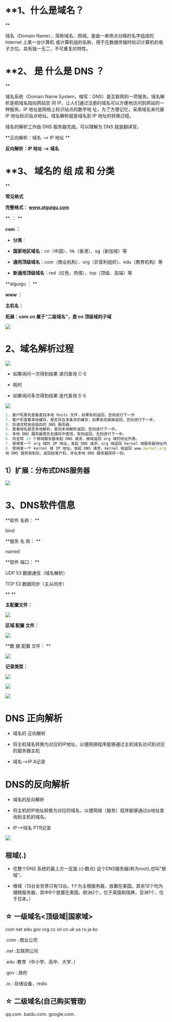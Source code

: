 # **1、什么是域名？**

域名（Domain Name），简称域名、网域，是由一串用点分隔的名字组成的 Internet 上某一台计算机或计算机组的名称，用于在数据传输时标识计算机的电子方位。具有独一无二，不可重复的特性。

# **2、 是 什么是 DNS ？**

域名系统（Domain Name System，缩写：DNS）是互联网的一项服务。域名解析是把域名指向网站空间 IP，让人们通过注册的域名可以方便地访问到网站的一种服务。IP 地址是网络上标识站点的数字地址，为了方便记忆，采用域名来代替 IP 地址标识站点地址。域名解析就是域名到 IP 地址的转换过程。

域名的解析工作由 DNS 服务器完成。可以理解为 DNS 就是翻译官。

**正向解析：域名 --> IP 地址**

**反向解析：IP 地址 --> 域名**

# **3、 域名的 组 成 和 分类**

**常见格式**

**完整格式：	www.atguigu.com**

**. ：			**

**com ：**

- **分类**：

- **国家地区域名**：cn（中国）、hk（香港）、sg（新加坡）等

- **通用顶级域名**：com（商业机构）、org（非营利组织）、edu（教育机构）等

- **新通用顶级域名**：red（红色、热情）、top（顶级、高端）等

**atguigu ： 		**

**www ：**

**主机名：**

**拓展：com.cn 属于“二级域名”，是 cn 顶级域的子域**

![](images/WEBRESOURCEa1533edeb2b92b1b4342adbc5e0243ba截图.png)

# **2、域名解析过程**

![](images/WEBRESOURCE0a441ebc01c22669af1f3f1e088e5966截图.png)

- 如果询问一次得到结果 递归查询 C-S   

- 耗时

- 如果询问多次得到结果 迭代查询 S-S

![](images/WEBRESOURCE46f70f20086e1839bf24ae904860958d截图.png)

```javascript
1. 客户机首先查看查找本地 hosts 文件，如果有则返回，否则进行下一步
2. 客户机查看本地缓存，是否存在本条目的缓存，如果有则直接返回，否则进行下一步。
3. 将请求转发给指向的 DNS 服务器。
4. 查看域名是否本地解析，是则本地解析返回，否则进行下一步。
5. 本地 DNS 服务器首先在缓存中查找，有则返回，无则进行下一步。
6. 向全球 13 个根域服务器发起 DNS 请求，根域返回 org 域的地址列表。
7. 使用某一个 org 域的 IP 地址，发起 DNS 请求，org 域返回 kernel 域服务器地址列表。
8. 使用某一个 kernel 域 IP 地址，发起 DNS 请求，kernel 域返回 www.kernel.org 主机的 IP 地址，本
地 DNS 服务收到后，返回给客户机，并在本地 DNS 服务器保存一份。
```

## **1）扩展：分布式DNS服务器**

![](images/WEBRESOURCE84101a3cd8572b5a144a4ad0eb8b5a91截图.png)

# **3、DNS软件信息**

**软件 名称： **

bind

**服务 名 称： **

named

**软件 端口： **

UDP 53 数据通信（域名解析）

TCP 53 数据同步（主从同步）

****

**主配置文件：**

![](images/WEBRESOURCEf3662ed08ce5c8d5a5d798569e2315da截图.png)

**区域 配置 文件：**

![](images/WEBRESOURCE95bec92c17997145ea8df8a1b4510bd2截图.png)

**数 据 配置 文件： **

![](images/WEBRESOURCE4d9839ce4fbfca15405ae45fc06668bc截图.png)

**记录类型：**

![](images/WEBRESOURCEc681871ffc9b5d238f2df6bdf08bc0df截图.png)

![](images/WEBRESOURCE4a8c8df21c2555ed8f4da43245ddcf5e截图.png)

![](images/WEBRESOURCE99d3f63e9c3ec2bbf413883abd346f20截图.png)

# DNS 正向解析

- 域名的 正向解析

- 将主机域名转换为对应的IP地址，以便网络程序能够通过主机域名访问到对应的服务器主机

- 域名-->IP	A记录

# DNS的反向解析

- 域名的反向解析

- 将主机的IP地址转换为对应的域名，以便网络（服务）程序能够通过ip地址查询到主机的域名。

- IP-->域名		PTR记录

![](images/WEBRESOURCE2336f6bad6c17c9133de326dda2e0571截图.png)

## **根域(.)**

- 在整个DNS 系统的最上方一定是.(小数点) 这个DNS服务器(称为root),也叫”根域“。

- 根域（13台全世界只有13台。1个为主根服务器，放置在美国。其余12个均为辅根服务器，其中9个放置在美国，欧洲2个，位于英国和瑞典，亚洲1个，位于日本。）

## ☆ 一级域名<顶级域|国家域>

com net edu gov org cc iol cn uk us ru ja ko

.com : 商业公司

.net :互联网公司

.edu :教育（中小学、高中、大学..）

.gov : 政府

.io : 存储设备，redis

## ☆ 二级域名(自己购买管理)

qq.com. baidu.com. google.com.